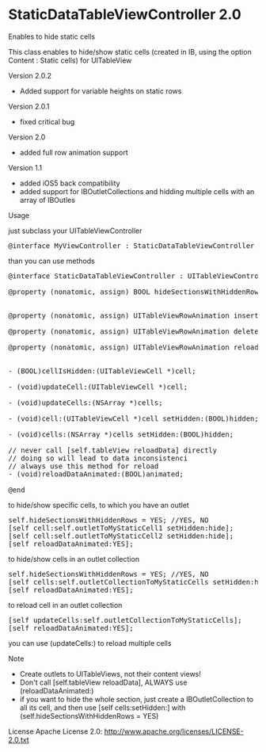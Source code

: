 StaticDataTableViewController 2.0
=============================

Enables to hide static cells

This class enables to hide/show static cells (created in IB, using the option Content : Static cells) for UITableView

Version 2.0.2
- Added support for variable heights on static rows

Version 2.0.1
- fixed critical bug

Version 2.0
- added full row animation support

Version 1.1
- added iOS5 back compatibility
- added support for IBOutletCollections and hidding multiple cells with an array of IBOutles

Usage

just subclass your UITableViewController

<pre>@interface MyViewController : StaticDataTableViewController</pre>

than you can use methods

<pre>
@interface StaticDataTableViewController : UITableViewController

@property (nonatomic, assign) BOOL hideSectionsWithHiddenRows;


@property (nonatomic, assign) UITableViewRowAnimation insertTableViewRowAnimation;

@property (nonatomic, assign) UITableViewRowAnimation deleteTableViewRowAnimation;

@property (nonatomic, assign) UITableViewRowAnimation reloadTableViewRowAnimation;


- (BOOL)cellIsHidden:(UITableViewCell *)cell;

- (void)updateCell:(UITableViewCell *)cell;

- (void)updateCells:(NSArray *)cells;

- (void)cell:(UITableViewCell *)cell setHidden:(BOOL)hidden;

- (void)cells:(NSArray *)cells setHidden:(BOOL)hidden;

// never call [self.tableView reloadData] directly
// doing so will lead to data inconsistenci
// always use this method for reload
- (void)reloadDataAnimated:(BOOL)animated;

@end
</pre>

to hide/show specific cells, to which you have an outlet
<pre>
self.hideSectionsWithHiddenRows = YES; //YES, NO
[self cell:self.outletToMyStaticCell1 setHidden:hide];
[self cell:self.outletToMyStaticCell2 setHidden:hide];
[self reloadDataAnimated:YES];
</pre>

to hide/show cells in an outlet collection
<pre>
self.hideSectionsWithHiddenRows = YES; //YES, NO
[self cells:self.outletCollectionToMyStaticCells setHidden:hide];
[self reloadDataAnimated:YES];
</pre>

to reload cell in an outlet collection
<pre>
[self updateCells:self.outletCollectionToMyStaticCells];
[self reloadDataAnimated:YES];
</pre>

you can use (updateCells:) to reload multiple cells

Note
- Create outlets to UITableViews, not their content views!
- Don't call [self.tableView reloadData], ALWAYS use (reloadDataAnimated:)
- if you want to hide the whole section, just create a IBOutletCollection to all its cell, and then use [self cells:setHidden:] with (self.hideSectionsWithHiddenRows = YES)

License
Apache License 2.0: http://www.apache.org/licenses/LICENSE-2.0.txt
